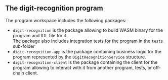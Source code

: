 ## The **digit-recognition** program

The program workspace includes the following packages:
- `digit-recognition` is the package allowing to build WASM binary for the program and IDL file for it.  
  The package also includes integration tests for the program in the `tests` sub-folder
- `digit-recognition-app` is the package containing business logic for the program represented by the `DigitRecognitionService` structure.  
- `digit-recognition-client` is the package containing the client for the program allowing to interact with it from another program, tests, or
  off-chain client.

